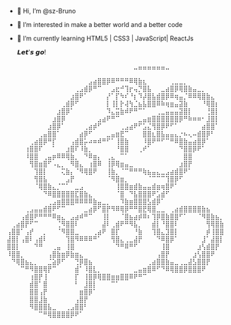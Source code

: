 - 👋 Hi, I’m @sz-Bruno
- 👀 I’m interested in make a better world and a better code
- 🌱 I’m currently learning HTML5 | CSS3 | JavaScript| ReactJs

    𝙇𝙚𝙩'𝙨 𝙜𝙤!

⠀⠀⠀⠀⠀⠀⠀⠀⠀⠀⠀⠀⠀⠀⠀⠀⠀⠀⠀⠀⠀⠀⠀⠀⠀⠀⠀⠀⣀⣤⣤⣤⣤⣤⣤⣀⠀⠀⠀⠀⠀⠀⠀⠀⠀⠀⠀⠀⠀⠀⠀⠀⠀⠀⠀
⠀⠀⠀⠀⠀⠀⠀⠀⠀⠀⠀⠀⠀⠀⠀⠀⠀⠀⣠⣴⣿⣿⡿⠿⠛⠛⠛⠿⢿⣷⣆⠀⠀⠀⠀⠀⢀⣀⣀⡀⠀⠀⠀⠀⠀⠀⠀⠀
⠀⠀⠀⠀⠀⠀⠀⠀⠀⠀⠀⠀⠀⠀⠀⢀⣠⣾⡿⠛⠉⠀⠀⣠⣖⠚⢹⡖⢤⡙⣿⣧⠀⠀⣀⣴⣿⡿⢿⣿⣷⣤⣀⡀⠀⠀⠀⠀
⠀⠀⠀⠀⠀⠀⠀⠀⠀⠀⠀⠀⠀⠀⣰⣿⠟⠁⠀⠀⠀⠀⡜⠁⡏⠳⠎⠘⡆⠹⡼⣿⣧⣾⣿⡿⠿⢶⣤⡈⠿⠿⢿⣿⣷⣄⠀⠀
⠀⠀⠀⠀⠀⠀⠀⠀⠀⠀⠀⠀⢀⣾⡿⠋⠀⠀⠀⠀⠀⠀⡇⢸⡇⡗⢼⢳⣈⣦⣧⣿⣿⠿⠷⢶⣶⣤⣽⣷⠀⠀⠀⠘⢿⣿⡆⠀
⠀⠀⠀⠀⠀⠀⠀⠀⠀⠀⠀⣰⣿⡿⠁⠀⠀⠀⠀⠀⠀⠀⠹⣄⣭⣷⠾⠟⠛⠉⠁⠀⠀⢀⣀⣤⣤⣤⣽⣿⡇⠀⠀⠀⢘⣿⡇⠀
⠀⠀⠀⠀⠀⠀⠀⠀⠀⠀⣰⣿⡿⠀⠀⠀⠀⠀⠀⠀⣠⣴⠟⠛⠉⠀⠀⠀⠀⣀⣤⣶⣿⣿⣿⣿⣿⣿⡿⠛⠷⠶⠶⠂⣸⣿⡇⠀
⠀⠀⠀⠀⠀⠀⠀⠀⠀⣰⣿⡿⠁⠀⠀⠀⠀⢀⣴⡾⠋⠀⠀⠀⠀⢀⣠⣴⠟⠋⣡⣌⢻⣿⡿⠟⠋⠁⠀⠀⠀⠀⠀⣴⣿⣿⠁⠀
⠀⠀⠀⠀⠀⠀⠀⢀⣤⣿⣿⠁⠀⠀⠀⠀⣴⡿⠋⠀⠀⠀⣀⣤⣶⣟⠉⠀⠀⠀⣿⣿⣆⣿⣧⣤⣤⣄⡐⠦⢄⠤⣾⣿⡿⠃⠀⠀
⠀⠀⠀⠀⠀⢀⣴⣿⡿⠛⡏⠀⠀⠀⢠⣾⣿⡥⠴⠶⠾⠛⠋⠁⢸⣿⣷⠀⠀⠀⠸⣿⠟⠛⠋⠉⠛⠿⣿⣷⣤⣴⣿⡿⠁⠀⠀⠀
⠀⠀⠀⠀⢰⣿⣿⠏⠀⠀⠁⠀⠀⣰⣿⠏⠸⣷⡀⠀⠀⠀⠀⠀⠘⣿⣿⠀⠀⢀⠞⠁⠀⠀⠀⠀⠀⠀⠙⣿⣿⡿⠟⠁⠀⠀⠀⠀
⠀⠀⠀⠀⠸⣿⣿⠀⢀⣤⡶⠿⠿⢿⣷⡀⠀⠙⠿⣶⡄⠀⢀⣄⠀⠉⠁⠀⠀⠀⠀⠀⠀⠀⠀⠀⠀⠀⠀⣿⣿⠀⠀⠀⠀⠀⠀⠀
⠀⠀⠀⠀⠀⢻⣿⣶⣿⠋⠠⣄⡀⠀⠻⣿⣄⠀⢰⣿⠿⠀⢸⡿⢿⣶⣤⣀⠀⠀⠀⠀⠀⠀⠀⠀⠀⠀⣰⣿⡟⠀⠀⠀⠀⠀⠀⠀
⠀⠀⠀⠀⠀⠀⢹⣿⡇⠀⠀⠀⢍⣷⡄⠈⠻⢿⣿⠟⠀⠀⢸⣷⡀⠈⠉⠛⠛⠛⢷⣦⣤⣄⣀⣠⣴⣾⣿⠟⠁⠀⠀⠀⠀⠀⠀⠀
⠀⠀⠀⠀⠀⠀⢻⣿⣧⠀⠀⠀⠀⣠⡟⠀⠀⠀⠀⠀⠀⠀⠈⠻⣿⣶⡀⠀⠀⠀⠀⠈⠉⠉⠉⢹⣿⡿⠋⠀⠀⠀⠀⠀⠀⠀⠀⠀
⠀⠀⠀⠀⠀⠀⠈⢿⣿⣷⣄⡈⠉⠁⠀⣀⣠⠀⠀⠀⠀⠀⠀⠀⢸⣿⣿⣶⣾⣷⣤⣤⣾⣶⢶⣿⠟⠁⠀⠀⠀⠀⠀⠀⠀⠀⠀⠀
⠀⠀⠀⠀⠀⠀⠀⠀⠙⠿⣿⣿⣿⣿⣿⣏⣿⣷⣄⠀⠀⠀⠀⠀⠈⣿⠀⠙⣧⣿⣿⣿⠟⣡⣾⠋⠀⠀⠀⠀⠀⠀⠀⠀⠀⠀⠀⠀
⠀⠀⠀⠀⠀⠀⠀⠀⠀⢀⣠⣶⣿⣿⣿⠿⠿⠿⠿⣷⣤⣀⡀⠀⠀⠹⣷⣶⣿⣿⣿⣣⣾⡿⠁⠀⠀⠀⠀⠀⠀⠀⠀⠀⠀⠀⠀⠀
⠀⠀⠀⠀⢀⣠⣤⣤⣾⣿⠟⠋⠉⠀⠀⠀⠀⣀⣴⡿⠋⣿⡟⠻⠿⢿⡿⠛⠛⣿⣟⢿⣿⣀⣀⠀⢀⣴⣾⣿⣿⣿⣿⣷⣦⠀⠀⠀
⠀⠀⠀⢠⣾⣿⠟⠛⠛⠛⠿⣶⣄⠀⣠⣴⠾⠛⠉⠀⠀⢸⡇⠀⠀⠈⣿⣦⣴⡾⠿⠆⢹⡿⣿⣷⣿⣿⠋⠁⠀⠀⠈⠻⣿⣷⣦⡀
⠀⢀⣴⣿⡟⠋⠉⠀⠀⠀⠀⢈⠻⣿⣿⠇⠀⠀⠀⠀⠀⣼⠇⢀⣾⠟⠛⠻⣧⡀⠀⠀⣾⡇⠘⣿⣿⠇⠀⠀⠀⠀⠀⠀⢻⢿⣿⣷
⢠⣿⣿⠁⢠⡞⠀⠀⡀⠀⠀⠈⠻⣿⣿⣀⠀⠀⠀⢀⣴⠟⠀⣿⡏⠀⠀⠀⠘⣷⠀⠀⢹⣿⣄⣹⣿⡇⠀⠀⠀⠀⠀⠀⡾⢸⣿⣿
⣼⣿⡇⢠⣿⠇⢠⣾⠇⠀⠀⠀⠀⢹⣿⠻⠿⠿⠿⠛⠁⠀⠀⢻⣿⣄⢀⣀⣼⡟⠀⠀⠀⠙⠿⣿⡿⠁⠀⠀⠀⠀⠀⣸⠁⣼⣿⡇
⣿⣿⡇⠀⠀⠀⠙⠛⠀⠀⢀⣤⠀⢸⣿⠀⠀⠀⠀⠀⠀⠀⠀⠀⠙⠛⠿⠛⠋⠀⠀⠀⠀⠀⢸⣿⠀⠀⠀⠀⠀⠀⣰⢣⣾⣿⡟⠀
⠸⣿⣿⡀⠀⠀⠀⠀⠀⢠⣿⣷⣶⡿⣷⣶⣄⠀⠀⠀⠀⠀⠀⠀⠀⠀⠀⠀⠀⠀⠀⠀⠀⢠⣿⡟⠀⠀⠀⠀⠀⣰⢣⣿⣿⠟⠀⠀
⠀⠙⢿⣿⣦⣄⡀⠀⠀⣈⣵⡿⠋⠀⠀⢙⡿⣿⣦⠀⠀⠀⠀⠀⠀⠀⠀⠀⠀⠀⠀⢀⣴⣿⣿⣷⣤⣀⢀⣀⣼⣣⣿⣿⡟⠀⠀⠀
⠀⠀⠀⠉⠛⠻⣿⣿⢿⡟⠉⠀⠀⠀⠀⣾⠁⠸⣿⣇⡀⠀⠀⠀⠀⠀⠀⠀⣀⣤⣶⣿⠿⠋⠙⠿⢿⣿⣿⡿⣿⣿⣿⠟⠀⠀⠀⠀
⠀⠀⠀⠀⠀⢰⣿⡟⢸⠀⠀⠀⠀⠀⠀⡏⠀⢸⣿⡿⢿⣿⣿⣶⣶⣿⣿⠿⠟⠛⠉⠀⠀⠀⠀⠀⠀⠀⠀⠀⠀⠀⠀⠀⠀⠀⠀⠀
⠀⠀⠀⠀⠀⣾⣿⠁⣿⠀⠀⠀⠀⠀⠀⠃⠀⣸⣿⡇⠀⠀⠀⠉⠁⠀⠀⠀⠀⠀⠀⠀⠀⠀⠀⠀⠀⠀⠀⠀⠀⠀⠀⠀⠀⠀⠀⠀
⠀⠀⠀⠀⠀⣿⣿⢠⡟⠀⠀⠀⠀⠀⠀⠀⣶⣿⡿⠁⠀⠀⠀⠀⠀⠀⠀⠀⠀⠀⠀⠀⠀⠀⠀⠀⠀⠀⠀⠀⠀⠀⠀⠀⠀⠀⠀⠀
⠀⠀⠀⠀⠀⣿⣿⣸⣷⠀⠀⠀⠀⠀⠀⢠⣿⡟⠀⠀⠀⠀⠀⠀⠀⠀⠀⠀⠀⠀⠀⠀⠀⠀⠀⠀⠀⠀⠀⠀⠀⠀⠀⠀⠀⠀⠀⠀
⠀⠀⠀⠀⠀⠻⣿⣿⣿⣧⣀⠀⠀⢀⣠⣿⣿⠃⠀⠀⠀⠀⠀⠀⠀⠀⠀⠀⠀⠀⠀⠀⠀⠀⠀⠀⠀⠀⠀⠀⠀⠀⠀⠀⠀⠀⠀⠀
⠀⠀⠀⠀⠀⠀⠀⠉⠛⢿⣿⣿⣿⣿⡿⠟⠁⠀⠀⠀⠀⠀⠀⠀⠀⠀⠀⠀⠀⠀⠀⠀⠀⠀⠀⠀⠀⠀⠀⠀⠀⠀⠀⠀⠀⠀⠀⠀⠀⠀⠀⠀⠀⠀⠀⠀⠀⠀⠀⠀⠀


<!---
sz-Bruno/sz-Bruno is a ✨ special ✨ repository because its `README.md` (this file) appears on your GitHub profile.
You can click the Preview link to take a look at your changes.
--->
